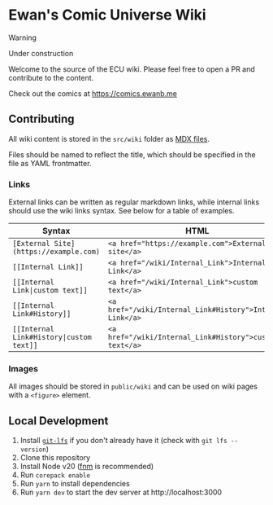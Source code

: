 # Ewan's Comic Universe Wiki

> [!WARNING]
> Under construction

Welcome to the source of the ECU wiki. Please feel free to open a PR and contribute to the content.

Check out the comics at https://comics.ewanb.me

## Contributing

All wiki content is stored in the `src/wiki` folder as [MDX files](https://mdxjs.com/).

Files should be named to reflect the title, which should be specified in the file as YAML frontmatter.

### Links

External links can be written as regular markdown links, while internal links should use the wiki links syntax. See below for a table of examples.

| Syntax | HTML |
| ------ | ---- |
| `[External Site](https://example.com)` | `<a href="https://example.com">External site</a>` |
| `[[Internal Link]]` | `<a href="/wiki/Internal_Link">Internal Link</a>` |
| `[[Internal Link\|custom text]]` | `<a href="/wiki/Internal_Link">custom text</a>` |
| `[[Internal Link#History]]` | `<a href="/wiki/Internal_Link#History">Internal Link</a>` |
| `[[Internal Link#History\|custom text]]` | `<a href="/wiki/Internal_Link#History">custom text</a>` |

### Images

All images should be stored in `public/wiki` and can be used on wiki pages with a `<figure>` element.

## Local Development

1. Install [`git-lfs`](https://git-lfs.com/) if you don't already have it (check with `git lfs --version`)
2. Clone this repository
3. Install Node v20 ([fnm](https://github.com/Schniz/fnm) is recommended)
4. Run `corepack enable`
5. Run `yarn` to install dependencies
6. Run `yarn dev` to start the dev server at http://localhost:3000
